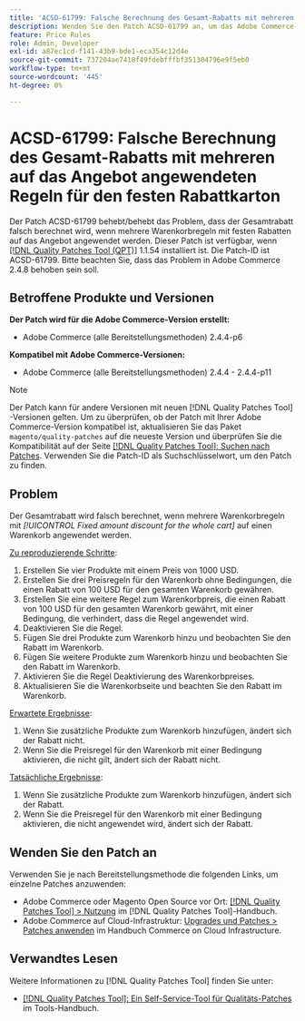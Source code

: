 ```yaml
---
title: 'ACSD-61799: Falsche Berechnung des Gesamt-Rabatts mit mehreren auf das Angebot angewendeten Regeln für den festen Rabattkarton'
description: Wenden Sie den Patch ACSD-61799 an, um das Adobe Commerce-Problem zu beheben, bei dem der Gesamtrabatt falsch berechnet wird, wenn mehrere Warenkorbregeln mit festen Rabatten auf das Angebot angewendet werden.
feature: Price Rules
role: Admin, Developer
exl-id: a87ec1cd-f141-43b9-bde1-eca354c12d4e
source-git-commit: 737204ae7418f49fdebfffbf351304796e9f5eb0
workflow-type: tm+mt
source-wordcount: '445'
ht-degree: 0%

---
```


# ACSD-61799: Falsche Berechnung des Gesamt-Rabatts mit mehreren auf das Angebot angewendeten Regeln für den festen Rabattkarton

Der Patch ACSD-61799 behebt/behebt das Problem, dass der Gesamtrabatt falsch berechnet wird, wenn mehrere Warenkorbregeln mit festen Rabatten auf das Angebot angewendet werden. Dieser Patch ist verfügbar, wenn [[!DNL Quality Patches Tool (QPT)]](/help/tools/quality-patches-tool/quality-patches-tool-to-self-serve-quality-patches.md) 1.1.54 installiert ist. Die Patch-ID ist ACSD-61799. Bitte beachten Sie, dass das Problem in Adobe Commerce 2.4.8 behoben sein soll.

## Betroffene Produkte und Versionen

**Der Patch wird für die Adobe Commerce-Version erstellt:**

* Adobe Commerce (alle Bereitstellungsmethoden) 2.4.4-p6

**Kompatibel mit Adobe Commerce-Versionen:**

* Adobe Commerce (alle Bereitstellungsmethoden) 2.4.4 - 2.4.4-p11

>[!NOTE]
>
>Der Patch kann für andere Versionen mit neuen [!DNL Quality Patches Tool] -Versionen gelten. Um zu überprüfen, ob der Patch mit Ihrer Adobe Commerce-Version kompatibel ist, aktualisieren Sie das Paket `magento/quality-patches` auf die neueste Version und überprüfen Sie die Kompatibilität auf der Seite [[!DNL Quality Patches Tool]: Suchen nach Patches](https://experienceleague.adobe.com/tools/commerce-quality-patches/index.html). Verwenden Sie die Patch-ID als Suchschlüsselwort, um den Patch zu finden.

## Problem

Der Gesamtrabatt wird falsch berechnet, wenn mehrere Warenkorbregeln mit *[!UICONTROL Fixed amount discount for the whole cart]* auf einen Warenkorb angewendet werden.

<u>Zu reproduzierende Schritte</u>:

1. Erstellen Sie vier Produkte mit einem Preis von 1000 USD.
1. Erstellen Sie drei Preisregeln für den Warenkorb ohne Bedingungen, die einen Rabatt von 100 USD für den gesamten Warenkorb gewähren.
1. Erstellen Sie eine weitere Regel zum Warenkorbpreis, die einen Rabatt von 100 USD für den gesamten Warenkorb gewährt, mit einer Bedingung, die verhindert, dass die Regel angewendet wird.
1. Deaktivieren Sie die Regel.
1. Fügen Sie drei Produkte zum Warenkorb hinzu und beobachten Sie den Rabatt im Warenkorb.
1. Fügen Sie weitere Produkte zum Warenkorb hinzu und beobachten Sie den Rabatt im Warenkorb.
1. Aktivieren Sie die Regel Deaktivierung des Warenkorbpreises.
1. Aktualisieren Sie die Warenkorbseite und beachten Sie den Rabatt im Warenkorb.

<u>Erwartete Ergebnisse</u>:

1. Wenn Sie zusätzliche Produkte zum Warenkorb hinzufügen, ändert sich der Rabatt nicht.
1. Wenn Sie die Preisregel für den Warenkorb mit einer Bedingung aktivieren, die nicht gilt, ändert sich der Rabatt nicht.

<u>Tatsächliche Ergebnisse</u>:

1. Wenn Sie zusätzliche Produkte zum Warenkorb hinzufügen, ändert sich der Rabatt.
1. Wenn Sie die Preisregel für den Warenkorb mit einer Bedingung aktivieren, die nicht angewendet wird, ändert sich der Rabatt.

## Wenden Sie den Patch an

Verwenden Sie je nach Bereitstellungsmethode die folgenden Links, um einzelne Patches anzuwenden:

* Adobe Commerce oder Magento Open Source vor Ort: [[!DNL Quality Patches Tool] > Nutzung](/help/tools/quality-patches-tool/usage.md) im [!DNL Quality Patches Tool]-Handbuch.
* Adobe Commerce auf Cloud-Infrastruktur: [Upgrades und Patches > Patches anwenden](https://experienceleague.adobe.com/docs/commerce-cloud-service/user-guide/develop/upgrade/apply-patches.html) im Handbuch Commerce on Cloud Infrastructure.

## Verwandtes Lesen

Weitere Informationen zu [!DNL Quality Patches Tool] finden Sie unter:

* [[!DNL Quality Patches Tool]: Ein Self-Service-Tool für Qualitäts-Patches](/help/tools/quality-patches-tool/quality-patches-tool-to-self-serve-quality-patches.md) im Tools-Handbuch.
